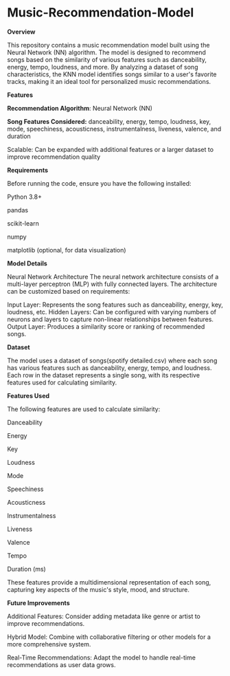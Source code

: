 ﻿# Music-Recommendation-Model
**Overview**

This repository contains a music recommendation model built using the Neural Network (NN) algorithm. The model is designed to recommend songs based on the similarity of various features such as danceability, energy, tempo, loudness, and more. By analyzing a dataset of song characteristics, the KNN model identifies songs similar to a user's favorite tracks, making it an ideal tool for personalized music recommendations.

**Features**

**Recommendation Algorithm**: Neural Network (NN)

**Song Features Considered:** danceability, energy, tempo, loudness, key, mode, speechiness, acousticness, instrumentalness, liveness, valence, and duration

Scalable: Can be expanded with additional features or a larger dataset to improve recommendation quality

**Requirements**

Before running the code, ensure you have the following installed:

Python 3.8+

pandas

scikit-learn

numpy

matplotlib (optional, for data visualization)

**Model Details**

Neural Network Architecture
The neural network architecture consists of a multi-layer perceptron (MLP) with fully connected layers. The architecture can be customized based on requirements:

Input Layer: Represents the song features such as danceability, energy, key, loudness, etc.
Hidden Layers: Can be configured with varying numbers of neurons and layers to capture non-linear relationships between features.
Output Layer: Produces a similarity score or ranking of recommended songs.

**Dataset**

The model uses a dataset of songs(spotify detailed.csv) where each song has various features such as danceability, energy, tempo, and loudness. Each row in the dataset represents a single song, with its respective features used for calculating similarity.

**Features Used**

The following features are used to calculate similarity:

Danceability

Energy

Key

Loudness

Mode

Speechiness

Acousticness

Instrumentalness

Liveness

Valence

Tempo

Duration (ms)

These features provide a multidimensional representation of each song, capturing key aspects of the music's style, mood, and structure.

**Future Improvements**

Additional Features: Consider adding metadata like genre or artist to improve recommendations.

Hybrid Model: Combine with collaborative filtering or other models for a more comprehensive system.

Real-Time Recommendations: Adapt the model to handle real-time recommendations as user data grows.
